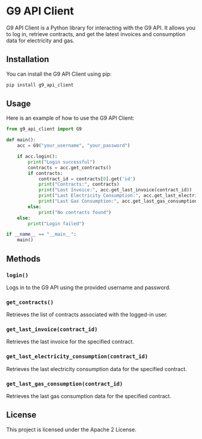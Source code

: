# G9 API Client

G9 API Client is a Python library for interacting with the G9 API. It allows you to log in, retrieve contracts, and get the latest invoices and consumption data for electricity and gas.

## Installation

You can install the G9 API Client using pip:

```sh
pip install g9_api_client
```

## Usage

Here is an example of how to use the G9 API Client:

```python
from g9_api_client import G9

def main():
    acc = G9("your_username", "your_password")

    if acc.login():
        print("Login successful")
        contracts = acc.get_contracts()
        if contracts:
            contract_id = contracts[0].get('id')
            print("Contracts:", contracts)
            print("Last Invoice:", acc.get_last_invoice(contract_id))
            print("Last Electricity Consumption:", acc.get_last_electricity_consumption(contract_id))
            print("Last Gas Consumption:", acc.get_last_gas_consumption(contract_id))
        else:
            print("No contracts found")
    else:
        print("Login failed")

if __name__ == "__main__":
    main()
```

## Methods

### `login()`
Logs in to the G9 API using the provided username and password.

### `get_contracts()`
Retrieves the list of contracts associated with the logged-in user.

### `get_last_invoice(contract_id)`
Retrieves the last invoice for the specified contract.

### `get_last_electricity_consumption(contract_id)`
Retrieves the last electricity consumption data for the specified contract.

### `get_last_gas_consumption(contract_id)`
Retrieves the last gas consumption data for the specified contract.

## License

This project is licensed under the Apache 2 License.
